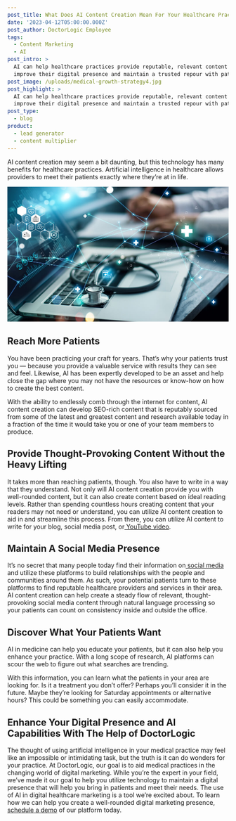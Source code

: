 ```yaml
---
post_title: What Does AI Content Creation Mean For Your Healthcare Practice?
date: '2023-04-12T05:00:00.000Z'
post_author: DoctorLogic Employee
tags:
  - Content Marketing
  - AI
post_intro: >
  AI can help healthcare practices provide reputable, relevant content to
  improve their digital presence and maintain a trusted repour with patients.
post_image: /uploads/medical-growth-strategy4.jpg
post_highlight: >
  AI can help healthcare practices provide reputable, relevant content to
  improve their digital presence and maintain a trusted repour with patients.
post_type:
  - blog
product:
  - lead generator
  - content multiplier
---
```


AI content creation may seem a bit daunting, but this technology has many benefits for healthcare practices. Artificial intelligence in healthcare allows providers to meet their patients exactly where they’re at in life.

![](/uploads/medical-growth-strategy4.jpg)

## Reach More Patients

You have been practicing your craft for years. That’s why your patients trust you — because you provide a valuable service with results they can see and feel. Likewise, AI has been expertly developed to be an asset and help close the gap where you may not have the resources or know-how on how to create the best content.

With the ability to endlessly comb through the internet for content, AI content creation can develop SEO-rich content that is reputably sourced from some of the latest and greatest content and research available today in a fraction of the time it would take you or one of your team members to produce.

## Provide Thought-Provoking Content Without the Heavy Lifting

It takes more than reaching patients, though. You also have to write in a way that they understand. Not only will AI content creation provide you with well-rounded content, but it can also create content based on ideal reading levels. Rather than spending countless hours creating content that your readers may not need or understand, you can utilize AI content creation to aid in and streamline this process. From there, you can utilize AI content to write for your blog, social media post, or[ YouTube video](https://doctorlogic.com/blog/how-youtube-grows-business.html).

## Maintain A Social Media Presence

It’s no secret that many people today find their information on[ social media](https://doctorlogic.com/blog/how-to-improve-your-social-media-presence.html) and utilize these platforms to build relationships with the people and communities around them. As such, your potential patients turn to these platforms to find reputable healthcare providers and services in their area. AI content creation can help create a steady flow of relevant, thought-provoking social media content through natural language processing so your patients can count on consistency inside and outside the office.

## Discover What Your Patients Want

AI in medicine can help you educate your patients, but it can also help you enhance your practice. With a long scope of research, AI platforms can scour the web to figure out what searches are trending.

With this information, you can learn what the patients in your area are looking for. Is it a treatment you don’t offer? Perhaps you’ll consider it in the future. Maybe they’re looking for Saturday appointments or alternative hours? This could be something you can easily accommodate.

## Enhance Your Digital Presence and AI Capabilities With The Help of DoctorLogic

The thought of using artificial intelligence in your medical practice may feel like an impossible or intimidating task, but the truth is it can do wonders for your practice. At DoctorLogic, our goal is to aid medical practices in the changing world of digital marketing. While you’re the expert in your field, we’ve made it our goal to help you utilize technology to maintain a digital presence that will help you bring in patients and meet their needs. The use of AI in digital healthcare marketing is a tool we’re excited about. To learn how we can help you create a well-rounded digital marketing presence,[ schedule a demo](https://growth.doctorlogic.com/get-a-demo?_gl=1*1um2xbp*_ga*MTMxMTcyNzc5MC4xNjU5NDU4NzUz*_ga_HYTFNMWV4B*MTY3Nzg3NzkyMy43LjEuMTY3Nzg3OTE0MC41OC4wLjA.) of our platform today.
